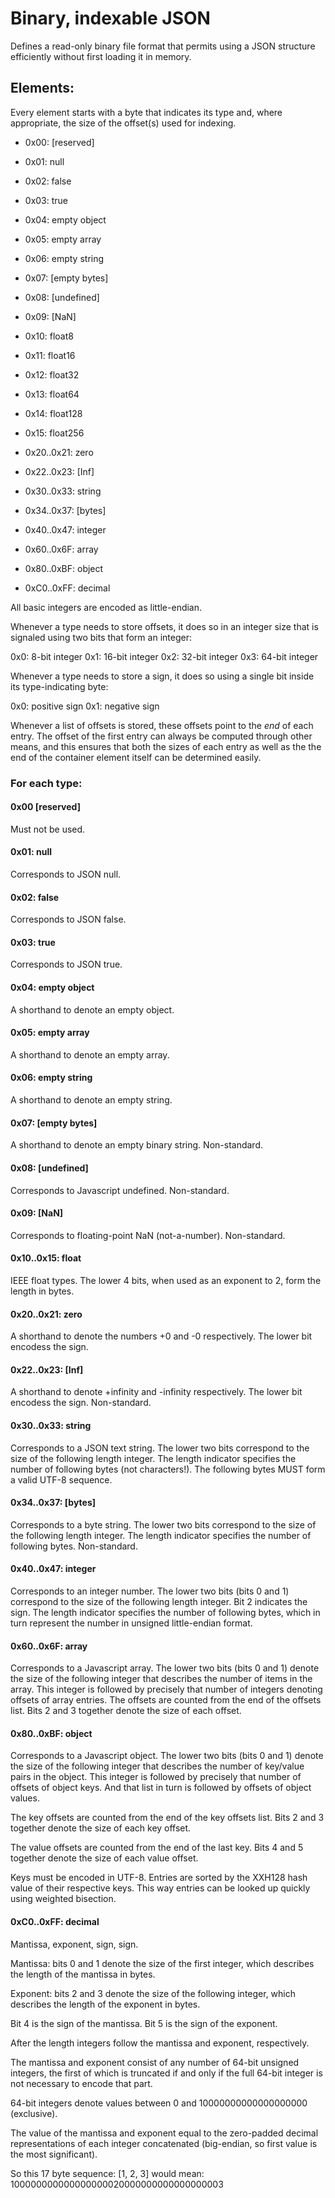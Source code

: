 # Binary, indexable JSON

Defines a read-only binary file format that permits using a JSON
structure efficiently without first loading it in memory.

## Elements:

Every element starts with a byte that indicates its type and, where
appropriate, the size of the offset(s) used for indexing.

- 0x00: [reserved]

- 0x01: null
- 0x02: false
- 0x03: true
- 0x04: empty object
- 0x05: empty array
- 0x06: empty string
- 0x07: [empty bytes]
- 0x08: [undefined]
- 0x09: [NaN]

- 0x10: float8
- 0x11: float16
- 0x12: float32
- 0x13: float64
- 0x14: float128
- 0x15: float256

- 0x20..0x21: zero
- 0x22..0x23: [Inf]

- 0x30..0x33: string
- 0x34..0x37: [bytes]

- 0x40..0x47: integer

- 0x60..0x6F: array

- 0x80..0xBF: object

- 0xC0..0xFF: decimal

All basic integers are encoded as little-endian.

Whenever a type needs to store offsets, it does so in an integer size
that is signaled using two bits that form an integer:

0x0: 8-bit integer
0x1: 16-bit integer
0x2: 32-bit integer
0x3: 64-bit integer

Whenever a type needs to store a sign, it does so using a single bit
inside its type-indicating byte:

0x0: positive sign
0x1: negative sign

Whenever a list of offsets is stored, these offsets point to the *end*
of each entry. The offset of the first entry can always be computed
through other means, and this ensures that both the sizes of each entry
as well as the the end of the container element itself can be determined
easily.

### For each type:

#### 0x00 [reserved]

Must not be used.

#### 0x01: null

Corresponds to JSON null.

#### 0x02: false

Corresponds to JSON false.

#### 0x03: true

Corresponds to JSON true.

#### 0x04: empty object

A shorthand to denote an empty object.

#### 0x05: empty array

A shorthand to denote an empty array.

#### 0x06: empty string

A shorthand to denote an empty string.

#### 0x07: [empty bytes]

A shorthand to denote an empty binary string. Non-standard.

#### 0x08: [undefined]

Corresponds to Javascript undefined. Non-standard.

#### 0x09: [NaN]

Corresponds to floating-point NaN (not-a-number). Non-standard.

#### 0x10..0x15: float

IEEE float types. The lower 4 bits, when used as an exponent to 2,
form the length in bytes.

#### 0x20..0x21: zero

A shorthand to denote the numbers +0 and -0 respectively.
The lower bit encodess the sign.

#### 0x22..0x23: [Inf]

A shorthand to denote +infinity and -infinity respectively.
The lower bit encodess the sign. Non-standard.

#### 0x30..0x33: string

Corresponds to a JSON text string. The lower two bits correspond to the
size of the following length integer. The length indicator specifies
the number of following bytes (not characters!). The following bytes
MUST form a valid UTF-8 sequence.

#### 0x34..0x37: [bytes]

Corresponds to a byte string. The lower two bits correspond to the
size of the following length integer. The length indicator specifies
the number of following bytes. Non-standard.

#### 0x40..0x47: integer

Corresponds to an integer number. The lower two bits (bits 0 and 1)
correspond to the size of the following length integer. Bit 2 indicates
the sign. The length indicator specifies the number of following bytes,
which in turn represent the number in unsigned little-endian format.

#### 0x60..0x6F: array

Corresponds to a Javascript array. The lower two bits (bits 0 and 1)
denote the size of the following integer that describes the number of
items in the array. This integer is followed by precisely that number of
integers denoting offsets of array entries. The offsets are counted from
the end of the offsets list. Bits 2 and 3 together denote the size of
each offset.

#### 0x80..0xBF: object

Corresponds to a Javascript object. The lower two bits (bits 0 and 1)
denote the size of the following integer that describes the number of
key/value pairs in the object. This integer is followed by precisely
that number of offsets of object keys. And that list in turn is followed
by offsets of object values.

The key offsets are counted from the end of the key offsets list. Bits 2
and 3 together denote the size of each key offset.

The value offsets are counted from the end of the last key. Bits 4 and 5
together denote the size of each value offset.

Keys must be encoded in UTF-8. Entries are sorted by the XXH128 hash
value of their respective keys. This way entries can be looked up
quickly using weighted bisection.

#### 0xC0..0xFF: decimal

Mantissa, exponent, sign, sign.

Mantissa: bits 0 and 1 denote the size of the first integer, which
describes the length of the mantissa in bytes.

Exponent: bits 2 and 3 denote the size of the following integer, which
describes the length of the exponent in bytes.

Bit 4 is the sign of the mantissa. Bit 5 is the sign of the exponent.

After the length integers follow the mantissa and exponent,
respectively.

The mantissa and exponent consist of any number of 64-bit unsigned
integers, the first of which is truncated if and only if the full 64-bit
integer is not necessary to encode that part.

64-bit integers denote values between 0 and 10000000000000000000
(exclusive).

The value of the mantissa and exponent equal to the zero-padded decimal
representations of each integer concatenated (big-endian, so first value
is the most significant).

So this 17 byte sequence: [1, 2, 3] would mean:
100000000000000000020000000000000000003
